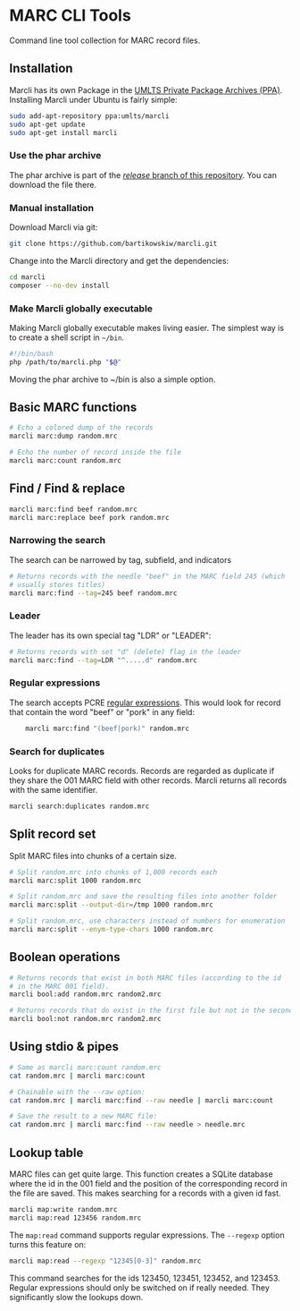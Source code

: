 # MARC CLI Tools

Command line tool collection for MARC record files.

## Installation

Marcli has its own Package in the [UMLTS Private Package Archives (PPA)](https://launchpad.net/~umlts/+archive/ubuntu/marcli). Installing Marcli under Ubuntu is fairly simple:

```sh
sudo add-apt-repository ppa:umlts/marcli
sudo apt-get update
sudo apt-get install marcli
```

### Use the phar archive

The phar archive is part of the [*release* branch of this repository](https://github.com/bartikowskiw/marcli/tree/release).
You can download the file there.

### Manual installation

Download Marcli via git:

```sh
git clone https://github.com/bartikowskiw/marcli.git
```

Change into the Marcli directory and get the dependencies:

```sh
cd marcli
composer --no-dev install
```

### Make Marcli globally executable

Making Marcli globally executable makes living easier. The simplest way
is to create a shell script in ```~/bin```.

```sh
#!/bin/bash
php /path/to/marcli.php "$@"
```

Moving the phar archive to ~/bin is also a simple option.

## Basic MARC functions

```sh
# Echo a colored dump of the records
marcli marc:dump random.mrc

# Echo the number of record inside the file
marcli marc:count random.mrc

```

## Find / Find & replace

```sh
marcli marc:find beef random.mrc
marcli marc:replace beef pork random.mrc
```

### Narrowing the search

The search can be narrowed by tag, subfield, and indicators

```sh
# Returns records with the needle "beef" in the MARC field 245 (which
# usually stores titles)
marcli marc:find --tag=245 beef random.mrc
```

### Leader

The leader has its own special tag "LDR" or "LEADER":

```sh
# Returns records with set "d" (delete) flag in the leader
marcli marc:find --tag=LDR "^.....d" random.mrc
```

### Regular expressions

The search accepts PCRE [regular expressions](https://secure.php.net/manual/en/reference.pcre.pattern.syntax.php).
This would look for record that contain the word "beef" or "pork" in any
field:

```sh
    marcli marc:find "(beef|pork)" random.mrc
```

### Search for duplicates

Looks for duplicate MARC records. Records are regarded as duplicate
if they share the 001 MARC field with other records. Marcli returns
all records with the same identifier.

```sh
marcli search:duplicates random.mrc
```

## Split record set

Split MARC files into chunks of a certain size.

```sh
# Split random.mrc into chunks of 1,000 records each
marcli marc:split 1000 random.mrc

# Split random.mrc and save the resulting files into another folder
marcli marc:split --output-dir=/tmp 1000 random.mrc

# Split random.mrc, use characters instead of numbers for enumeration
marcli marc:split --enym-type-chars 1000 random.mrc
```

## Boolean operations

```sh
# Returns records that exist in both MARC files (according to the id
# in the MARC 001 field).
marcli bool:add random.mrc random2.mrc

# Returns records that do exist in the first file but not in the second.
marcli bool:not random.mrc random2.mrc
```

## Using stdio & pipes

```sh
# Same as marcli marc:count random.mrc
cat random.mrc | marcli marc:count

# Chainable with the --raw option:
cat random.mrc | marcli marc:find --raw needle | marcli marc:count

# Save the result to a new MARC file:
cat random.mrc | marcli marc:find --raw needle > needle.mrc
```

## Lookup table

MARC files can get quite large. This function creates a SQLite database
where the id in the 001 field and the position of the corresponding
record in the file are saved. This makes searching for a records with a
given id fast.

```sh
marcli map:write random.mrc
marcli map:read 123456 random.mrc
```

The `map:read` command supports regular expressions. The `--regexp` 
option turns this feature on:

```sh
marcli map:read --regexp "12345[0-3]" random.mrc
```

This command searches for the ids 123450, 123451, 123452, and 123453.
Regular expressions should only be switched on if really needed. They
significantly slow the lookups down.